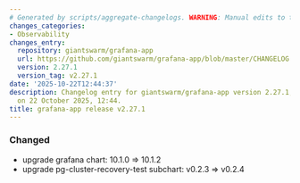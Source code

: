 ```yaml
---
# Generated by scripts/aggregate-changelogs. WARNING: Manual edits to this files will be overwritten.
changes_categories:
- Observability
changes_entry:
  repository: giantswarm/grafana-app
  url: https://github.com/giantswarm/grafana-app/blob/master/CHANGELOG.md#2271---2025-10-22
  version: 2.27.1
  version_tag: v2.27.1
date: '2025-10-22T12:44:37'
description: Changelog entry for giantswarm/grafana-app version 2.27.1, published
  on 22 October 2025, 12:44.
title: grafana-app release v2.27.1
---
```


### Changed
- upgrade grafana chart: 10.1.0 => 10.1.2
- upgrade pg-cluster-recovery-test subchart: v0.2.3 => v0.2.4
